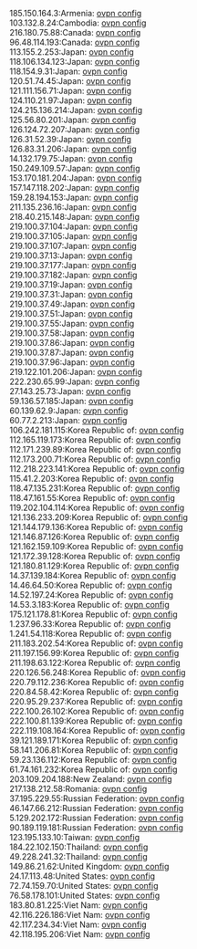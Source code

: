 185.150.164.3:Armenia: [ovpn config](vpn/185_150_164_3.ovpn)  
103.132.8.24:Cambodia: [ovpn config](vpn/103_132_8_24.ovpn)  
216.180.75.88:Canada: [ovpn config](vpn/216_180_75_88.ovpn)  
96.48.114.193:Canada: [ovpn config](vpn/96_48_114_193.ovpn)  
113.155.2.253:Japan: [ovpn config](vpn/113_155_2_253.ovpn)  
118.106.134.123:Japan: [ovpn config](vpn/118_106_134_123.ovpn)  
118.154.9.31:Japan: [ovpn config](vpn/118_154_9_31.ovpn)  
120.51.74.45:Japan: [ovpn config](vpn/120_51_74_45.ovpn)  
121.111.156.71:Japan: [ovpn config](vpn/121_111_156_71.ovpn)  
124.110.21.97:Japan: [ovpn config](vpn/124_110_21_97.ovpn)  
124.215.136.214:Japan: [ovpn config](vpn/124_215_136_214.ovpn)  
125.56.80.201:Japan: [ovpn config](vpn/125_56_80_201.ovpn)  
126.124.72.207:Japan: [ovpn config](vpn/126_124_72_207.ovpn)  
126.31.52.39:Japan: [ovpn config](vpn/126_31_52_39.ovpn)  
126.83.31.206:Japan: [ovpn config](vpn/126_83_31_206.ovpn)  
14.132.179.75:Japan: [ovpn config](vpn/14_132_179_75.ovpn)  
150.249.109.57:Japan: [ovpn config](vpn/150_249_109_57.ovpn)  
153.170.181.204:Japan: [ovpn config](vpn/153_170_181_204.ovpn)  
157.147.118.202:Japan: [ovpn config](vpn/157_147_118_202.ovpn)  
159.28.194.153:Japan: [ovpn config](vpn/159_28_194_153.ovpn)  
211.135.236.16:Japan: [ovpn config](vpn/211_135_236_16.ovpn)  
218.40.215.148:Japan: [ovpn config](vpn/218_40_215_148.ovpn)  
219.100.37.104:Japan: [ovpn config](vpn/219_100_37_104.ovpn)  
219.100.37.105:Japan: [ovpn config](vpn/219_100_37_105.ovpn)  
219.100.37.107:Japan: [ovpn config](vpn/219_100_37_107.ovpn)  
219.100.37.13:Japan: [ovpn config](vpn/219_100_37_13.ovpn)  
219.100.37.177:Japan: [ovpn config](vpn/219_100_37_177.ovpn)  
219.100.37.182:Japan: [ovpn config](vpn/219_100_37_182.ovpn)  
219.100.37.19:Japan: [ovpn config](vpn/219_100_37_19.ovpn)  
219.100.37.31:Japan: [ovpn config](vpn/219_100_37_31.ovpn)  
219.100.37.49:Japan: [ovpn config](vpn/219_100_37_49.ovpn)  
219.100.37.51:Japan: [ovpn config](vpn/219_100_37_51.ovpn)  
219.100.37.55:Japan: [ovpn config](vpn/219_100_37_55.ovpn)  
219.100.37.58:Japan: [ovpn config](vpn/219_100_37_58.ovpn)  
219.100.37.86:Japan: [ovpn config](vpn/219_100_37_86.ovpn)  
219.100.37.87:Japan: [ovpn config](vpn/219_100_37_87.ovpn)  
219.100.37.96:Japan: [ovpn config](vpn/219_100_37_96.ovpn)  
219.122.101.206:Japan: [ovpn config](vpn/219_122_101_206.ovpn)  
222.230.65.99:Japan: [ovpn config](vpn/222_230_65_99.ovpn)  
27.143.25.73:Japan: [ovpn config](vpn/27_143_25_73.ovpn)  
59.136.57.185:Japan: [ovpn config](vpn/59_136_57_185.ovpn)  
60.139.62.9:Japan: [ovpn config](vpn/60_139_62_9.ovpn)  
60.77.2.213:Japan: [ovpn config](vpn/60_77_2_213.ovpn)  
106.242.181.115:Korea Republic of: [ovpn config](vpn/106_242_181_115.ovpn)  
112.165.119.173:Korea Republic of: [ovpn config](vpn/112_165_119_173.ovpn)  
112.171.239.89:Korea Republic of: [ovpn config](vpn/112_171_239_89.ovpn)  
112.173.200.71:Korea Republic of: [ovpn config](vpn/112_173_200_71.ovpn)  
112.218.223.141:Korea Republic of: [ovpn config](vpn/112_218_223_141.ovpn)  
115.41.2.203:Korea Republic of: [ovpn config](vpn/115_41_2_203.ovpn)  
118.47.135.231:Korea Republic of: [ovpn config](vpn/118_47_135_231.ovpn)  
118.47.161.55:Korea Republic of: [ovpn config](vpn/118_47_161_55.ovpn)  
119.202.104.114:Korea Republic of: [ovpn config](vpn/119_202_104_114.ovpn)  
121.136.233.209:Korea Republic of: [ovpn config](vpn/121_136_233_209.ovpn)  
121.144.179.136:Korea Republic of: [ovpn config](vpn/121_144_179_136.ovpn)  
121.146.87.126:Korea Republic of: [ovpn config](vpn/121_146_87_126.ovpn)  
121.162.159.109:Korea Republic of: [ovpn config](vpn/121_162_159_109.ovpn)  
121.172.39.128:Korea Republic of: [ovpn config](vpn/121_172_39_128.ovpn)  
121.180.81.129:Korea Republic of: [ovpn config](vpn/121_180_81_129.ovpn)  
14.37.139.184:Korea Republic of: [ovpn config](vpn/14_37_139_184.ovpn)  
14.46.64.50:Korea Republic of: [ovpn config](vpn/14_46_64_50.ovpn)  
14.52.197.24:Korea Republic of: [ovpn config](vpn/14_52_197_24.ovpn)  
14.53.3.183:Korea Republic of: [ovpn config](vpn/14_53_3_183.ovpn)  
175.121.178.81:Korea Republic of: [ovpn config](vpn/175_121_178_81.ovpn)  
1.237.96.33:Korea Republic of: [ovpn config](vpn/1_237_96_33.ovpn)  
1.241.54.118:Korea Republic of: [ovpn config](vpn/1_241_54_118.ovpn)  
211.183.202.54:Korea Republic of: [ovpn config](vpn/211_183_202_54.ovpn)  
211.197.156.99:Korea Republic of: [ovpn config](vpn/211_197_156_99.ovpn)  
211.198.63.122:Korea Republic of: [ovpn config](vpn/211_198_63_122.ovpn)  
220.126.56.248:Korea Republic of: [ovpn config](vpn/220_126_56_248.ovpn)  
220.79.112.236:Korea Republic of: [ovpn config](vpn/220_79_112_236.ovpn)  
220.84.58.42:Korea Republic of: [ovpn config](vpn/220_84_58_42.ovpn)  
220.95.29.237:Korea Republic of: [ovpn config](vpn/220_95_29_237.ovpn)  
222.100.26.102:Korea Republic of: [ovpn config](vpn/222_100_26_102.ovpn)  
222.100.81.139:Korea Republic of: [ovpn config](vpn/222_100_81_139.ovpn)  
222.119.108.164:Korea Republic of: [ovpn config](vpn/222_119_108_164.ovpn)  
39.121.189.171:Korea Republic of: [ovpn config](vpn/39_121_189_171.ovpn)  
58.141.206.81:Korea Republic of: [ovpn config](vpn/58_141_206_81.ovpn)  
59.23.136.112:Korea Republic of: [ovpn config](vpn/59_23_136_112.ovpn)  
61.74.161.232:Korea Republic of: [ovpn config](vpn/61_74_161_232.ovpn)  
203.109.204.188:New Zealand: [ovpn config](vpn/203_109_204_188.ovpn)  
217.138.212.58:Romania: [ovpn config](vpn/217_138_212_58.ovpn)  
37.195.229.55:Russian Federation: [ovpn config](vpn/37_195_229_55.ovpn)  
46.147.66.212:Russian Federation: [ovpn config](vpn/46_147_66_212.ovpn)  
5.129.202.172:Russian Federation: [ovpn config](vpn/5_129_202_172.ovpn)  
90.189.119.181:Russian Federation: [ovpn config](vpn/90_189_119_181.ovpn)  
123.195.133.10:Taiwan: [ovpn config](vpn/123_195_133_10.ovpn)  
184.22.102.150:Thailand: [ovpn config](vpn/184_22_102_150.ovpn)  
49.228.241.32:Thailand: [ovpn config](vpn/49_228_241_32.ovpn)  
149.86.21.62:United Kingdom: [ovpn config](vpn/149_86_21_62.ovpn)  
24.17.113.48:United States: [ovpn config](vpn/24_17_113_48.ovpn)  
72.74.159.70:United States: [ovpn config](vpn/72_74_159_70.ovpn)  
76.58.178.101:United States: [ovpn config](vpn/76_58_178_101.ovpn)  
183.80.81.225:Viet Nam: [ovpn config](vpn/183_80_81_225.ovpn)  
42.116.226.186:Viet Nam: [ovpn config](vpn/42_116_226_186.ovpn)  
42.117.234.34:Viet Nam: [ovpn config](vpn/42_117_234_34.ovpn)  
42.118.195.206:Viet Nam: [ovpn config](vpn/42_118_195_206.ovpn)  
